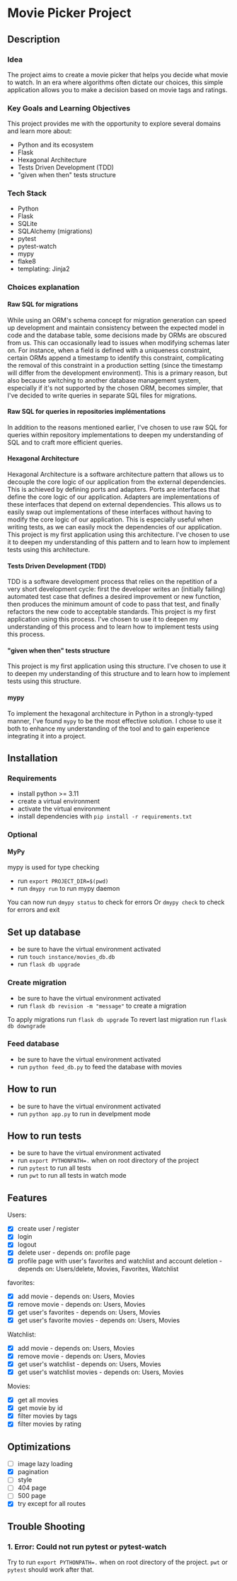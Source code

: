 # Movie Picker Project

## Description

### Idea

The project aims to create a movie picker that helps you decide what movie to watch. In an era where algorithms often dictate our choices, this simple application allows you to make a decision based on movie tags and ratings.

### Key Goals and Learning Objectives

This project provides me with the opportunity to explore several domains and learn more about:

- Python and its ecosystem
- Flask
- Hexagonal Architecture
- Tests Driven Development (TDD)
- "given when then" tests structure

### Tech Stack

- Python
- Flask
- SQLite
- SQLAlchemy (migrations)
- pytest
- pytest-watch
- mypy
- flake8
- templating: Jinja2

### Choices explanation

#### Raw SQL for migrations

While using an ORM's schema concept for migration generation can speed up development and maintain consistency between the expected model in code and the database table, some decisions made by ORMs are obscured from us. This can occasionally lead to issues when modifying schemas later on. For instance, when a field is defined with a uniqueness constraint, certain ORMs append a timestamp to identify this constraint, complicating the removal of this constraint in a production setting (since the timestamp will differ from the development environment). This is a primary reason, but also because switching to another database management system, especially if it's not supported by the chosen ORM, becomes simpler, that I've decided to write queries in separate SQL files for migrations.

#### Raw SQL for queries in repositories implémentations

In addition to the reasons mentioned earlier, I've chosen to use raw SQL for queries within repository implementations to deepen my understanding of SQL and to craft more efficient queries.

#### Hexagonal Architecture

Hexagonal Architecture is a software architecture pattern that allows us to decouple the core logic of our application from the external dependencies. This is achieved by defining ports and adapters. Ports are interfaces that define the core logic of our application. Adapters are implementations of these interfaces that depend on external dependencies. This allows us to easily swap out implementations of these interfaces without having to modify the core logic of our application. This is especially useful when writing tests, as we can easily mock the dependencies of our application.
This project is my first application using this architecture. I've chosen to use it to deepen my understanding of this pattern and to learn how to implement tests using this architecture.

#### Tests Driven Development (TDD)

TDD is a software development process that relies on the repetition of a very short development cycle: first the developer writes an (initially failing) automated test case that defines a desired improvement or new function, then produces the minimum amount of code to pass that test, and finally refactors the new code to acceptable standards. This project is my first application using this process. I've chosen to use it to deepen my understanding of this process and to learn how to implement tests using this process.

#### "given when then" tests structure

This project is my first application using this structure. I've chosen to use it to deepen my understanding of this structure and to learn how to implement tests using this structure.

#### mypy

To implement the hexagonal architecture in Python in a strongly-typed manner, I've found `mypy` to be the most effective solution. I chose to use it both to enhance my understanding of the tool and to gain experience integrating it into a project.

## Installation

### Requirements

- install python >= 3.11
- create a virtual environment
- activate the virtual environment
- install dependencies with `pip install -r requirements.txt`

### Optional

#### MyPy

mypy is used for type checking

- run `export PROJECT_DIR=$(pwd)`
- run `dmypy run` to run mypy daemon

You can now run `dmypy status` to check for errors
Or `dmypy check` to check for errors and exit

## Set up database

- be sure to have the virtual environment activated
- run `touch instance/movies_db.db`
- run `flask db upgrade`

### Create migration

- be sure to have the virtual environment activated
- run `flask db revision -m "message"` to create a migration

To apply migrations run `flask db upgrade`
To revert last migration run `flask db downgrade`

### Feed database

- be sure to have the virtual environment activated
- run `python feed_db.py` to feed the database with movies

## How to run

- be sure to have the virtual environment activated
- run `python app.py` to run in develpment mode

## How to run tests

- be sure to have the virtual environment activated
- run `export PYTHONPATH=.` when on root directory of the project
- run `pytest` to run all tests
- run `pwt` to run all tests in watch mode

## Features

Users:

- [X] create user / register
- [X] login
- [X] logout
- [X] delete user - depends on: profile page
- [X] profile page with user's favorites and watchlist and account deletion - depends on: Users/delete, Movies, Favorites, Watchlist

favorites:

- [X] add movie - depends on: Users, Movies
- [X] remove movie - depends on: Users, Movies
- [X] get user's favorites - depends on: Users, Movies
- [X] get user's favorite movies - depends on: Users, Movies

Watchlist:

- [X] add movie - depends on: Users, Movies
- [X] remove movie - depends on: Users, Movies
- [X] get user's watchlist - depends on: Users, Movies
- [X] get user's watchlist movies - depends on: Users, Movies

Movies:

- [X] get all movies
- [X] get movie by id
- [X] filter movies by tags
- [X] filter movies by rating

## Optimizations

- [ ] image lazy loading
- [X] pagination
- [ ] style
- [ ] 404 page
- [ ] 500 page
- [X] try except for all routes

## Trouble Shooting

### 1. Error: Could not run pytest or pytest-watch

Try to run `export PYTHONPATH=.` when on root directory of the project. `pwt` or `pytest` should work after that.

